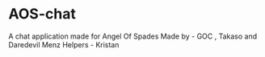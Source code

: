 # AOS-chat

A chat application made for Angel Of Spades
Made by - GOC , Takaso and Daredevil Menz
Helpers - Kristan

